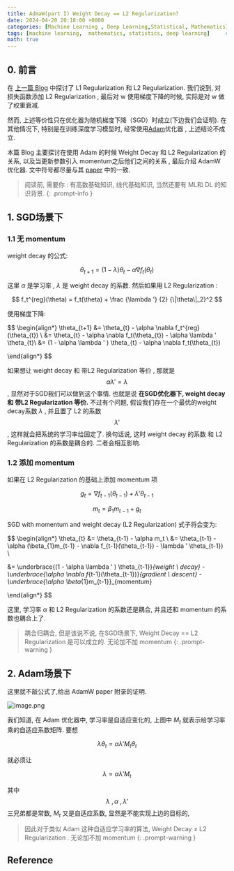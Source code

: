 ```yaml
---
title: AdmaW(part I) Weight Decay == L2 Regularization?
date: 2024-04-20 20:18:00 +0800
categories: [Machine Learning , Deep Learning,Statistical, Mathematics]
tags: [machine learning,  mathematics, statistics, deep learning]     # TAG names should always be lowercase
math: true
---
```



## 0. 前言

在 [上一篇 Blog](https://chenhui-x.github.io/posts/L1-and-L2-Regularization/#%E8%AE%A9%E6%9D%83%E9%87%8D-w-%E8%A1%B0%E5%87%8F) 中探讨了 L1 Regularization 和 L2 Regularization. 我们说到, 对损失函数添加 L2 Regularization , 最后对 w 使用梯度下降的时候, 实际是对 w 做了权重衰减.


然而, 上述等价性只在优化器为随机梯度下降（SGD）时成立(下边我们会证明). 在其他情况下, 特别是在训练深度学习模型时, 经常使用[Adam](https://arxiv.org/abs/1412.6980)优化器 , 上述结论不成立.

本篇 Blog 主要探讨在使用 Adam 的时候 Weight Decay 和 L2 Regularization 的关系, 以及当更新参数引入 momentum之后他们之间的关系 , 最后介绍 AdamW 优化器. 文中符号都尽量与其 [paper](https://arxiv.org/abs/1711.05101) 中的一致.

> 阅读前, 需要你 : 有高数基础知识, 线代基础知识, 当然还要有 ML和 DL 的知识背景.
{: .prompt-info }



## 1. SGD场景下

### 1.1 无 momentum

weight decay 的公式:

$$
\theta_{t+1} = (1 - \lambda ) \theta_{t} - \alpha \nabla f_t(\theta_{t})
$$

这里 $\alpha$ 是学习率 , $\lambda$ 是 weight decay 的系数. 然后如果用 L2 Regularization :

$$
f_t^{reg}(\theta) =   f_t(\theta) + \frac {\lambda '} {2} {\|\theta\|_2}^2
$$

使用梯度下降:

$$
\begin{align*}
\theta_{t+1} &=   \theta_{t}  - \alpha \nabla f_t^{reg}(\theta_{t}) \\
&=   \theta_{t}  - \alpha \nabla f_t(\theta_{t}) - \alpha \lambda ' \theta_{t}\\
&= (1 - \alpha \lambda ' )  \theta_{t}  - \alpha \nabla f_t(\theta_{t})

\end{align*}
$$

如果想让 weight decay 和 带L2 Regularization 等价 , 那就是
$$\alpha \lambda '   = \lambda$$
, 显然对于SGD我们可以做到这个事情. 也就是说 **在SGD优化器下, weight decay 和 带L2 Regularization 等价.** 不过有个问题, 假设我们存在一个最优的weight decay系数 $\lambda$ , 并且置了 L2 的系数
$$\lambda '$$
, 这样就会把系统的学习率给固定了. 换句话说, 这时 weight decay 的系数 和 L2 Regularization 的系数是耦合的. 二者会相互影响.


### 1.2 添加 momentum

如果在 L2 Regularization 的基础上添加 momentum 项


$$g_t = \nabla f_{t-1}(\theta_{t-1}) + \lambda ' \theta_{t-1}   $$


$$m_t = \beta_{1}m_{t-1} + g_t $$

SGD with momentum and weight decay (L2 Regularization) 式子将会变为:



$$
\begin{align*}
\theta_{t} &=   \theta_{t-1}  - \alpha  m_t \\
&=   \theta_{t-1}  -  \alpha (\beta_{1}m_{t-1} -  \nabla f_{t-1}(\theta_{t-1}) - \lambda ' \theta_{t-1}) \\

&= \underbrace{(1 - \alpha \lambda ' )  \theta_{t-1}}_{weight \ decay}  - \underbrace{\alpha \nabla f_{t-1}(\theta_{t-1})}_{gradient \ descent} -  \underbrace{\alpha \beta_{1}m_{t-1}}_{momentum}

\end{align*}
$$

这里, 学习率 $\alpha$ 和 L2 Regularization 的系数还是耦合, 并且还和 momentum 的系数也耦合上了.

> 耦合归耦合, 但是该说不说, 在SGD场景下, Weight Decay == L2 Regularization 是可以成立的. 无论加不加 momentum
{: .prompt-warning }


## 2. Adam场景下

这里就不敲公式了,给出 AdamW paper 附录的证明.

![image.png](https://s2.loli.net/2024/04/21/afDMybYdESVpQoB.png)

我们知道, 在 Adam 优化器中, 学习率是自适应变化的, 上图中 $M_t$ 就表示给学习率乘的自适应系数矩阵. 要想

$$\lambda \theta_{t}  = \alpha \lambda ' M_t \theta_{t}$$

就必须让

$$\lambda   = \alpha \lambda ' M_t  $$

其中 $$\lambda \ , \alpha \ ,\lambda ' $$ 三兄弟都是常数, $M_t$  又是自适应系数, 显然是不能实现上边的目标的,

> 因此对于类似 Adam 这种自适应学习率的算法,  Weight Decay $\neq$ L2 Regularization . 无论加不加 momentum
{: .prompt-warning }








## Reference








